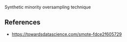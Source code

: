 Synthetic minority oversampling technique



## References
- https://towardsdatascience.com/smote-fdce2f605729
